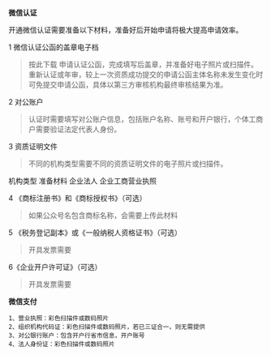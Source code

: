 **微信认证**

开通微信认证需要准备以下材料，准备好后开始申请将极大提高申请效率。

1 微信认证公函的盖章电子档

>按此下载 申请认证公函，完成填写后盖章，并准备好电子照片或扫描件。
>重新认证或年审，较上一次资质成功提交的申请公函主体名称未发生变化时可免提交申请公函，具体以第三方审核机构最终审核结果为准。

2 对公账户
>认证时需要填写对公账户信息，包括账户名称、账号和开户银行，个体工商户需要验证法定代表人身份。

3 资质证明文件
>不同的机构类型需要不同的资质证明文件的电子照片或扫描件。

机构类型  准备材料
企业法人  企业工商营业执照


4 《商标注册书》和《商标授权书》（可选）
>如果公众号名包含商标名称，会需要上传此材料

5 《税务登记副本》或《一般纳税人资格证书》（可选）
>开具发票需要

6《企业开户许可证》（可选）
>开具发票需要


**微信支付**

```
1、营业执照：彩色扫描件或数码照片
2、组织机构代码证：彩色扫描件或数码照片，若已三证合一，则无需提供
3、对公银行账户：包含开户行省市信息，开户账号
4、法人身份证：彩色扫描件或数码照片
```

